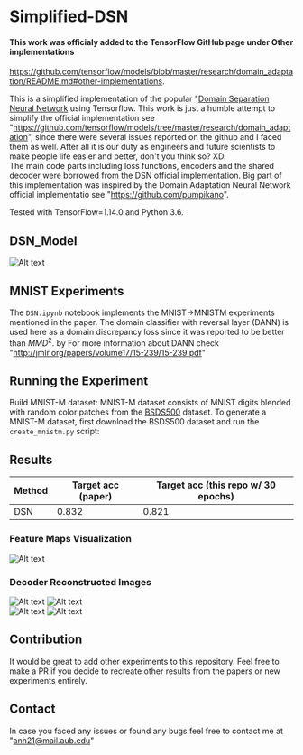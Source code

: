 # Simplified-DSN
#### This work was officialy added to the TensorFlow GitHub page under Other implementations  
https://github.com/tensorflow/models/blob/master/research/domain_adaptation/README.md#other-implementations. 

This is a simplified implementation of the popular "[Domain Separation Neural Network](https://arxiv.org/abs/1608.06019) using Tensorflow. This work is just a humble attempt to simplify the official implementation see "https://github.com/tensorflow/models/tree/master/research/domain_adaptation", since there were several issues reported on the github and I faced them as well. After all it is our duty as engineers and future scientists to make people life easier and better, don't you think so? XD. 
<br/>
The main code parts including loss functions, encoders and the shared decoder were borrowed from the DSN official implementation. Big part of this implementation was inspired by the Domain Adaptation Neural Network official implementatio see "https://github.com/pumpikano". 

Tested with TensorFlow=1.14.0 and Python 3.6.
## DSN_Model
![Alt text](images/DSN.png?raw=true "DSN Model")


## MNIST Experiments

The `DSN.ipynb` notebook implements the MNIST->MNISTM experiments mentioned in the paper. The domain classifier with reversal layer (DANN) is used here as a domain discrepancy loss since it was reported to be better than $MMD^2$. by For more information about DANN check "http://jmlr.org/papers/volume17/15-239/15-239.pdf"

## Running the Experiment

Build MNIST-M dataset: MNIST-M dataset consists of MNIST digits blended with random color patches from the [BSDS500](http://www.eecs.berkeley.edu/Research/Projects/CS/vision/grouping/resources.html#bsds500) dataset. To generate a MNIST-M dataset, first download the BSDS500 dataset and run the `create_mnistm.py` script:

## Results

| Method | Target acc (paper) | Target acc (this repo w/ 30 epochs) |
| ------ | ------------------ | ----------------------------------- |
| DSN |  0.832 |  0.821 |

### Feature Maps Visualization

![Alt text](images/DNS_MNIST_MNISTM.png?raw=true "Domain_Adaptation")

### Decoder Reconstructed Images
![Alt text](images/source.png?raw=true )
![Alt text](images/reconstracted_source.png?raw=true )
<br/>
![Alt text](images/target.png?raw=true )
![Alt text](images/reconstracted_target.png?raw=true )

## Contribution

It would be great to add other experiments to this repository. Feel free to make a PR if you decide to recreate other results from the papers or new experiments entirely.

## Contact
In case you faced any issues or found any bugs feel free to contact me at "anh21@mail.aub.edu"
